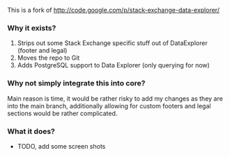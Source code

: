 This is a fork of http://code.google.com/p/stack-exchange-data-explorer/

### Why it exists? 

1. Strips out some Stack Exchange specific stuff out of DataExplorer (footer and legal)
2. Moves the repo to Git
3. Adds PostgreSQL support to Data Explorer (only querying for now)


### Why not simply integrate this into core? 

Main reason is time, it would be rather risky to add my changes as they are into the main branch, additionally allowing for custom footers and legal sections would be rather complicated. 

### What it does? 

- TODO, add some screen shots
